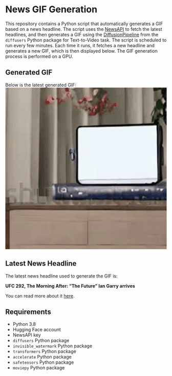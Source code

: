 # News GIF Generation
This repository contains a Python script that automatically generates a GIF based on a news headline. The script uses the [NewsAPI](https://newsapi.org/) to fetch the latest headlines, and then generates a GIF using the [DiffusionPipeline](https://github.com/huggingface/diffusers) from the `diffusers` Python package for Text-to-Video task.
The script is scheduled to run every few minutes. Each time it runs, it fetches a new headline and generates a new GIF, which is then displayed below. The GIF generation process is performed on a GPU.

## Generated GIF
Below is the latest generated GIF:
![Generated GIF](output.gif?raw=true&v=1692648433)

## Latest News Headline
The latest news headline used to generate the GIF is:

**UFC 292, The Morning After: “The Future” Ian Garry arrives**

You can read more about it [here](https://www.mmamania.com/2023/8/20/23838820/ufc-292-the-morning-after-the-future-ian-garry-arrives-espn-mma-welterweight-neil-magny).

## Requirements
- Python 3.8
- Hugging Face account
- NewsAPI key
- `diffusers` Python package
- `invisible_watermark` Python package
- `transformers` Python package
- `accelerate` Python package
- `safetensors` Python package
- `moviepy` Python package

